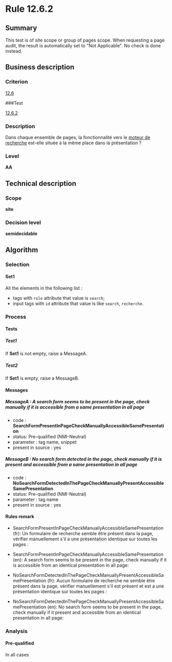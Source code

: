 # Rule 12.6.2

## Summary

This test is of site scope or group of pages scope. When requesting a page audit, the result is automatically set to "Not Applicable". No check is done instead.

## Business description

### Criterion

[12.6](http://references.modernisation.gouv.fr/referentiel-technique-0#crit-12-6)

###Test

[12.6.2](http://references.modernisation.gouv.fr/referentiel-technique-0#test-12-6-2)

### Description

Dans chaque ensemble de pages, la fonctionnalit&eacute; vers le <a href="http://references.modernisation.gouv.fr/referentiel-technique-0#mMoteurRecherche">moteur de recherche</a> est-elle situ&eacute;e &agrave; la m&ecirc;me place dans la pr&eacute;sentation ?

### Level

**AA**

## Technical description

### Scope

**site**

### Decision level

**semidecidable**

## Algorithm

### Selection

#### Set1

All the elements in the following list :
 *  tags with `role` attribute that value is `search`;
 *  input tags with `id` attribute that value is like `search`, `recherche`.

### Process

#### Tests

##### Test1

If **Set1** is not empty, raise a MessageA.

##### Test2

If **Set1** is empty, raise a MessageB.

#### Messages

##### MessageA : A search form seems to be present in the page, check manually if it is accessible from a same presentation in all page

-    code : **SearchFormPresentInPageCheckManuallyAccessibleSamePresentation** 
-    status: Pre-qualified (NMI-Neutral)
-    parameter : tag name, snippet
-    present in source : yes

##### MessageB : No search form detected in the page, check manually if it is present and accessible from a same presentation in all page

-    code : **NoSearchFormDetectedInThePageCheckManuallyPresentAccessibleSamePresentation** 
-    status: Pre-qualified (NMI-Neutral)
-    parameter : tag name
-    present in source : yes

#### Rules remark

 * SearchFormPresentInPageCheckManuallyAccessibleSamePresentation (fr): Un formulaire de recherche semble &ecirc;tre pr&eacute;sent dans la page, v&eacute;rifier manuellement s'il a une pr&eacute;sentation identique sur toutes les pages :
 * SearchFormPresentInPageCheckManuallyAccessibleSamePresentation (en): A search form seems to be present in the page, check manually if it is accessible from an identical presentation in all page:

 * NoSearchFormDetectedInThePageCheckManuallyPresentAccessibleSamePresentation (fr): Aucun formulaire de recherche ne semble &ecirc;tre pr&eacute;sent dans la page, v&eacute;rifier manuellement s'il est pr&eacute;sent et est a une pr&eacute;sentation identique sur toutes les pages :
 * NoSearchFormDetectedInThePageCheckManuallyPresentAccessibleSamePresentation (en): No search form seems to be present in the page, check manually if it present and accessible from an identical presentation in all page:

### Analysis

#### Pre-qualified

In all cases

